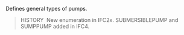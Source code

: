 Defines general types of pumps.

> HISTORY&nbsp; New enumeration in IFC2x. SUBMERSIBLEPUMP and SUMPPUMP added in IFC4.
